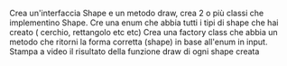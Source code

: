 Crea un'interfaccia Shape e un metodo draw, crea 2 o più classi che implementino Shape.
Cre una enum che abbia tutti i tipi di shape che hai creato ( cerchio, rettangolo etc etc)
Crea una factory class che abbia un metodo che ritorni la forma corretta (shape) in base all'enum in input.
Stampa a video il risultato della funzione draw di ogni shape creata